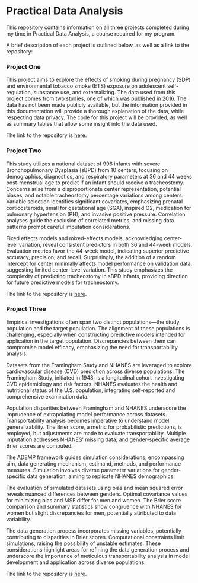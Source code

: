 # Practical Data Analysis

This repository contains information on all three projects completed during my time in Practical Data Analysis, a course required for my program.

A brief description of each project is outlined below, as well as a link to the repository:

### Project One

This project aims to explore the effects of smoking during pregnancy (SDP) and environmental tobacco smoke (ETS) exposure on adolescent self-regulation, substance use, and externalizing. The data used from this project comes from two studies, <a href='https://pubmed.ncbi.nlm.nih.gov/27818283/'>one of which was published in 2016</a>. The data has not been made publicly available, but the information provided in this documentation will provide a thorough explanation of the data, while respecting data privacy. The code for this project will be provided, as well as summary tables that allow some insight into the data used.

The link to the repository is <a href='https://github.com/taramz/project_one'>here</a>.

### Project Two

This study utilizes a national dataset of 996 infants with severe Bronchopulmonary Dysplasia (sBPD) from 10 centers, focusing on demographics, diagnostics, and respiratory parameters at 36 and 44 weeks post-menstrual age to predict if an infant should receive a tracheostomy. Concerns arise from a disproportionate center representation, potential biases, and notable tracheostomy percentage variations among centers. Variable selection identifies significant covariates, emphasizing prenatal corticosteroids, small for gestational age (SGA), inspired O2, medication for pulmonary hypertension (PH), and invasive positive pressure. Correlation analyses guide the exclusion of correlated metrics, and missing data patterns prompt careful imputation considerations.

Fixed effects models and mixed-effects models, acknowledging center-level variation, reveal consistent predictors in both 36 and 44-week models. Evaluation metrics favor the 44-week model, indicating superior predictive accuracy, precision, and recall. Surprisingly, the addition of a random intercept for center minimally affects model performance on validation data, suggesting limited center-level variation. This study emphasizes the complexity of predicting tracheostomy in sBPD infants, providing direction for future predictive models for tracheostomy.

The link to the repository is <a href='https://github.com/taramz/project_two'>here</a>.


### Project Three

Empirical investigations often span two distinct populations—the study population and the target population. The alignment of these populations is challenging, especially when constructing predictive models intended for application in the target population. Discrepancies between them can compromise model efficacy, emphasizing the need for transportability analysis.

Datasets from the Framingham Study and NHANES are leveraged to explore cardiovascular disease (CVD) prediction across diverse populations. The Framingham Study, initiated in 1948, is a longitudinal cohort investigating CVD epidemiology and risk factors. NHANES evaluates the health and nutritional status of the U.S. population, integrating self-reported and comprehensive examination data.

Population disparities between Framingham and NHANES underscore the imprudence of extrapolating model performance across datasets. Transportability analysis becomes imperative to understand model generalizability. The Brier score, a metric for probabilistic predictions, is employed, but adjustments are made to evaluate transportability. Multiple imputation addresses NHANES' missing data, and gender-specific average Brier scores are computed.

The ADEMP framework guides simulation considerations, encompassing aim, data generating mechanism, estimand, methods, and performance measures. Simulation involves diverse parameter variations for gender-specific data generation, aiming to replicate NHANES demographics.

The evaluation of simulated datasets using bias and mean squared error reveals nuanced differences between genders. Optimal covariance values for minimizing bias and MSE differ for men and women. The Brier score comparison and summary statistics show congruence with NHANES for women but slight discrepancies for men, potentially attributed to data variability.

The data generation process incorporates missing variables, potentially contributing to disparities in Brier scores. Computational constraints limit simulations, raising the possibility of unstable estimates. These considerations highlight areas for refining the data generation process and underscore the importance of meticulous transportability analysis in model development and application across diverse populations.

The link to the repository is <a href='https://github.com/taramz/project_three'>here</a>.
